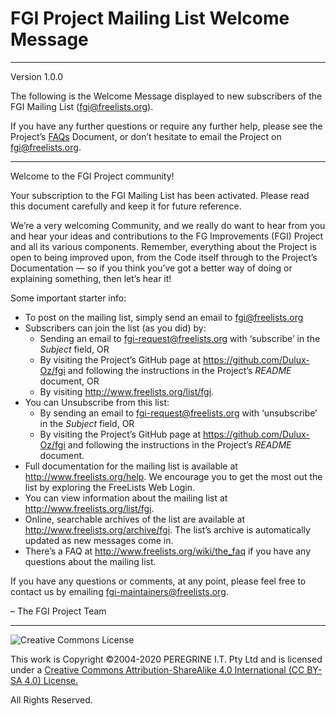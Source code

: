 # FGI Project Mailing List Welcome Message

---

Version 1.0.0

The following is the Welcome Message displayed to new subscribers of the FGI Mailing List (fgi@freelists.org).

If you have any further questions or require any further help, please see the Project&rsquo;s [FAQs](FAQs.md) Document, or don&rsquo;t hesitate to email the Project on <fgi@freelists.org>.

---

Welcome to the FGI Project community!

Your subscription to the FGI Mailing List has been activated. Please read this document carefully and keep it for future reference.

We&rsquo;re a very welcoming Community, and we really do want to hear from you and hear your ideas and contributions to the FG Improvements (FGI) Project and all its various components. Remember, everything about the Project is open to being improved upon, from the Code itself through to the Project&rsquo;s Documentation &mdash; so if you think you&rsquo;ve got a better way of doing or explaining something, then let&rsquo;s hear it!

Some important starter info:

- To post on the mailing list, simply send an email to <fgi@freelists.org>
- Subscribers can join the list (as you did) by:
	+ Sending an email to <fgi-request@freelists.org> with &lsquo;subscribe&rsquo; in the *Subject* field, OR
	+ By visiting the Project&rsquo;s GitHub page at <https://github.com/Dulux-Oz/fgi> and following the instructions in the Project&rsquo;s *README* document, OR
	+ By visiting <http://www.freelists.org/list/fgi>.
- You can Unsubscribe from this list:
	+ By sending an email to <fgi-request@freelists.org> with &lsquo;unsubscribe&rsquo; in the *Subject* field, OR
	+ By visiting the Project&rsquo;s GitHub page at <https://github.com/Dulux-Oz/fgi> and following the instructions in the Project&rsquo;s *README* document.
- Full documentation for the mailing list is available at <http://www.freelists.org/help>. We encourage you to get the most out the list by exploring the FreeLists Web Login.
- You can view information about the mailing list at <http://www.freelists.org/list/fgi>.
- Online, searchable archives of the list are available at <http://www.freelists.org/archive/fgi>. The list&rsquo;s archive is automatically updated as new messages come in.
- There&rsquo;s a FAQ at <http://www.freelists.org/wiki/the_faq> if you have any questions about the mailing list.

If you have any questions or comments, at any point, please feel free to contact us by emailing <fgi-maintainers@freelists.org>.

&ndash; The FGI Project Team

---

![Creative Commons License](https://i.creativecommons.org/l/by-sa/4.0/88x31.png "Creative Commons License")

This work is Copyright &copy;2004-2020 PEREGRINE I.T. Pty Ltd and is licensed under a [Creative Commons Attribution-ShareAlike 4.0 International (CC BY-SA 4.0) License.](https://creativecommons.org/licenses/by-sa/4.0/)

All Rights Reserved.
